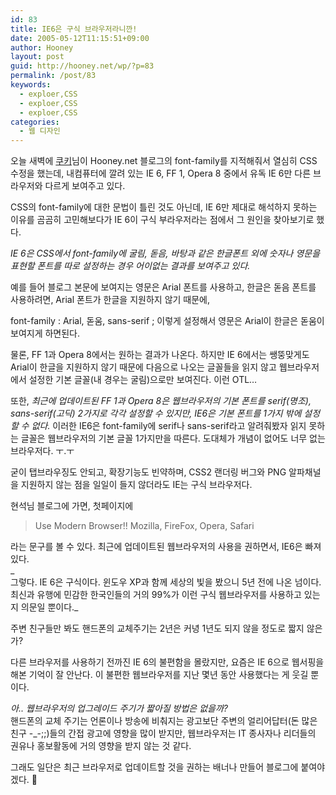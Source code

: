 ```yaml
---
id: 83
title: IE6은 구식 브라우저라니깐!
date: 2005-05-12T11:15:51+09:00
author: Hooney
layout: post
guid: http://hooney.net/wp/?p=83
permalink: /post/83
keywords:
  - exploer,CSS
  - exploer,CSS
  - exploer,CSS
categories:
  - 웹 디자인
---
```

오늘 새벽에 [쿠키](http://kukie.net/blog/)님이 Hooney.net 블로그의 font-family를 지적해줘서 열심히 CSS 수정을 했는데, 내컴퓨터에 깔려 있는 IE 6, FF 1, Opera 8 중에서 유독 IE 6만 다른 브라우저와 다르게 보여주고 있다.

CSS의 font-family에 대한 문법이 틀린 것도 아닌데, IE 6만 제대로 해석하지 못하는 이유를 곰곰히 고민해보다가 IE 6이 구식 부라우저라는 점에서 그 원인을 찾아보기로 했다.

_IE 6은 CSS에서 font-family에 굴림, 돋음, 바탕과 같은 한글폰트 외에 숫자나 영문을 표현할 폰트를 따로 설정하는 경우 어이없는 결과를 보여주고 있다._

예를 들어 블로그 본문에 보여지는 영문은 Arial 폰트를 사용하고, 한글은 돋음 폰트를 사용하려면, Arial 폰트가 한글을 지원하지 않기 때문에,

font-family : Arial, 돋움, sans-serif ; 이렇게 설정해서 영문은 Arial이 한글은 돋움이 보여지게 하면된다.

물론, FF 1과 Opera 8에서는 원하는 결과가 나온다. 하지만 IE 6에서는 쌩뚱맞게도 Arial이 한글을 지원하지 않기 때문에 다음으로 나오는 글꼴들을 읽지 않고 웹브라우저에서 설정한 기본 글꼴(내 경우는 굴림)으로만 보여진다. 이런 OTL&#8230;

또한, _최근에 업데이트된 FF 1과 Opera 8은 웹브라우저의 기본 폰트를 serif(명조), sans-serif(고딕) 2가지로 각각 설정할 수 있지만, IE6은 기본 폰트를 1가지 밖에 설정할 수 없다._ 이러한 IE6은 font-family에 serif나 sans-serif라고 알려줘봤자 읽지 못하는 글꼴은 웹브라우저의 기본 글꼴 1가지만을 따른다. 도대체가 개념이 없어도 너무 없는 브라우저다. ㅜ.ㅜ

굳이 탭브라우징도 안되고, 확장기능도 빈약하며, CSS2 랜더링 버그와 PNG 알파채널을 지원하지 않는 점을 일일이 들지 않더라도 IE는 구식 브라우저다.

현석님 블로그에 가면, 첫페이지에

> Use Modern Browser!! Mozilla, FireFox, Opera, Safari

라는 문구를 볼 수 있다. 최근에 업데이트된 웹브라우저의 사용을 권하면서, IE6은 빠져있다.  
_  
그렇다. IE 6은 구식이다. 윈도우 XP과 함께 세상의 빛을 봤으니 5년 전에 나온 넘이다. 최신과 유행에 민감한 한국인들의 거의 99%가 이런 구식 웹브라우저를 사용하고 있는지 의문일 뿐이다._

주변 친구들만 봐도 핸드폰의 교체주기는 2년은 커녕 1년도 되지 않을 정도로 짧지 않은가?

다른 브라우저를 사용하기 전까진 IE 6의 불편함을 몰랐지만, 요즘은 IE 6으로 웹서핑을 해본 기억이 잘 안난다. 이 불편한 웹브라우저를 지난 몇년 동안 사용했다는 게 웃길 뿐이다.

_아.. 웹브라우저의 업그레이드 주기가 짧아질 방법은 없을까?_  
핸드폰의 교체 주기는 언론이나 방송에 비춰지는 광고보단 주변의 얼리어답터(돈 많은 친구 -_-;;)들의 간접 광고에 영향을 많이 받지만, 웹브라우저는 IT 종사자나 리더들의 권유나 홍보활동에 거의 영향을 받지 않는 것 같다.

그래도 일단은 최근 브라우저로 업데이트할 것을 권하는 배너나 만들어 블로그에 붙여야 겠다. 🙂